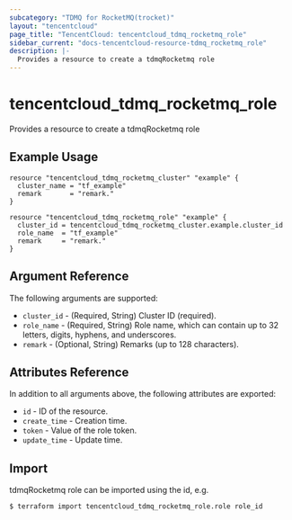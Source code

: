 ```yaml
---
subcategory: "TDMQ for RocketMQ(trocket)"
layout: "tencentcloud"
page_title: "TencentCloud: tencentcloud_tdmq_rocketmq_role"
sidebar_current: "docs-tencentcloud-resource-tdmq_rocketmq_role"
description: |-
  Provides a resource to create a tdmqRocketmq role
---
```


# tencentcloud_tdmq_rocketmq_role

Provides a resource to create a tdmqRocketmq role

## Example Usage

```hcl
resource "tencentcloud_tdmq_rocketmq_cluster" "example" {
  cluster_name = "tf_example"
  remark       = "remark."
}

resource "tencentcloud_tdmq_rocketmq_role" "example" {
  cluster_id = tencentcloud_tdmq_rocketmq_cluster.example.cluster_id
  role_name  = "tf_example"
  remark     = "remark."
}
```

## Argument Reference

The following arguments are supported:

* `cluster_id` - (Required, String) Cluster ID (required).
* `role_name` - (Required, String) Role name, which can contain up to 32 letters, digits, hyphens, and underscores.
* `remark` - (Optional, String) Remarks (up to 128 characters).

## Attributes Reference

In addition to all arguments above, the following attributes are exported:

* `id` - ID of the resource.
* `create_time` - Creation time.
* `token` - Value of the role token.
* `update_time` - Update time.


## Import

tdmqRocketmq role can be imported using the id, e.g.
```
$ terraform import tencentcloud_tdmq_rocketmq_role.role role_id
```

